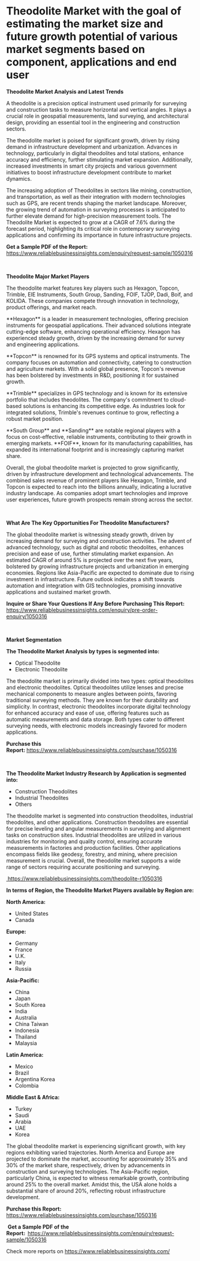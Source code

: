 <p><h1>Theodolite Market with the goal of estimating the market size and future growth potential of various market segments based on component, applications and end user</h1></p><p><strong>Theodolite Market Analysis and Latest Trends</strong></p>
<p><p>A theodolite is a precision optical instrument used primarily for surveying and construction tasks to measure horizontal and vertical angles. It plays a crucial role in geospatial measurements, land surveying, and architectural design, providing an essential tool in the engineering and construction sectors. </p><p>The theodolite market is poised for significant growth, driven by rising demand in infrastructure development and urbanization. Advances in technology, particularly in digital theodolites and total stations, enhance accuracy and efficiency, further stimulating market expansion. Additionally, increased investments in smart city projects and various government initiatives to boost infrastructure development contribute to market dynamics.</p><p>The increasing adoption of Theodolites in sectors like mining, construction, and transportation, as well as their integration with modern technologies such as GPS, are recent trends shaping the market landscape. Moreover, the growing trend of automation in surveying processes is anticipated to further elevate demand for high-precision measurement tools. The Theodolite Market is expected to grow at a CAGR of 7.6% during the forecast period, highlighting its critical role in contemporary surveying applications and confirming its importance in future infrastructure projects.</p></p>
<p><strong>Get a Sample PDF of the Report:&nbsp;</strong> <a href="https://www.reliablebusinessinsights.com/enquiry/request-sample/1050316?utm_campaign=2275&utm_medium=2&utm_source=Github&utm_content=ia&utm_term=23022025&utm_id=theodolite">https://www.reliablebusinessinsights.com/enquiry/request-sample/1050316</a></p>
<p>&nbsp;</p>
<p><strong>Theodolite Major Market Players</strong></p>
<p><p>The theodolite market features key players such as Hexagon, Topcon, Trimble, EIE Instruments, South Group, Sanding, FOIF, TJOP, Dadi, Boif, and KOLIDA. These companies compete through innovation in technology, product offerings, and market reach.</p><p>**Hexagon** is a leader in measurement technologies, offering precision instruments for geospatial applications. Their advanced solutions integrate cutting-edge software, enhancing operational efficiency. Hexagon has experienced steady growth, driven by the increasing demand for survey and engineering applications.</p><p>**Topcon** is renowned for its GPS systems and optical instruments. The company focuses on automation and connectivity, catering to construction and agriculture markets. With a solid global presence, Topcon's revenue has been bolstered by investments in R&D, positioning it for sustained growth.</p><p>**Trimble** specializes in GPS technology and is known for its extensive portfolio that includes theodolites. The company's commitment to cloud-based solutions is enhancing its competitive edge. As industries look for integrated solutions, Trimble's revenues continue to grow, reflecting a robust market position.</p><p>**South Group** and **Sanding** are notable regional players with a focus on cost-effective, reliable instruments, contributing to their growth in emerging markets. **FOIF**, known for its manufacturing capabilities, has expanded its international footprint and is increasingly capturing market share.</p><p>Overall, the global theodolite market is projected to grow significantly, driven by infrastructure development and technological advancements. The combined sales revenue of prominent players like Hexagon, Trimble, and Topcon is expected to reach into the billions annually, indicating a lucrative industry landscape. As companies adopt smart technologies and improve user experiences, future growth prospects remain strong across the sector.</p></p>
<p>&nbsp;</p>
<p><strong>What Are The Key Opportunities For Theodolite Manufacturers?</strong></p>
<p><p>The global theodolite market is witnessing steady growth, driven by increasing demand for surveying and construction activities. The advent of advanced technology, such as digital and robotic theodolites, enhances precision and ease of use, further stimulating market expansion. An estimated CAGR of around 5% is projected over the next five years, bolstered by growing infrastructure projects and urbanization in emerging economies. Regions like Asia-Pacific are expected to dominate due to rising investment in infrastructure. Future outlook indicates a shift towards automation and integration with GIS technologies, promising innovative applications and sustained market growth.</p></p>
<p><strong>Inquire or Share Your Questions If Any Before Purchasing This Report:</strong> <a href="https://www.reliablebusinessinsights.com/enquiry/pre-order-enquiry/1050316?utm_campaign=2275&utm_medium=2&utm_source=Github&utm_content=ia&utm_term=23022025&utm_id=theodolite">https://www.reliablebusinessinsights.com/enquiry/pre-order-enquiry/1050316</a></p>
<p>&nbsp;</p>
<p><strong>Market Segmentation</strong></p>
<p><strong>The Theodolite Market Analysis by types is segmented into:</strong></p>
<p><ul><li>Optical Theodolite</li><li>Electronic Theodolite</li></ul></p>
<p><p>The theodolite market is primarily divided into two types: optical theodolites and electronic theodolites. Optical theodolites utilize lenses and precise mechanical components to measure angles between points, favoring traditional surveying methods. They are known for their durability and simplicity. In contrast, electronic theodolites incorporate digital technology for enhanced accuracy and ease of use, offering features such as automatic measurements and data storage. Both types cater to different surveying needs, with electronic models increasingly favored for modern applications.</p></p>
<p><strong>Purchase this Report:&nbsp;</strong><a href="https://www.reliablebusinessinsights.com/purchase/1050316?utm_campaign=2275&utm_medium=2&utm_source=Github&utm_content=ia&utm_term=23022025&utm_id=theodolite">https://www.reliablebusinessinsights.com/purchase/1050316</a></p>
<p>&nbsp;</p>
<p><strong>The Theodolite Market Industry Research by Application is segmented into:</strong></p>
<p><ul><li>Construction Theodolites</li><li>Industrial Theodolites</li><li>Others</li></ul></p>
<p><p>The theodolite market is segmented into construction theodolites, industrial theodolites, and other applications. Construction theodolites are essential for precise leveling and angular measurements in surveying and alignment tasks on construction sites. Industrial theodolites are utilized in various industries for monitoring and quality control, ensuring accurate measurements in factories and production facilities. Other applications encompass fields like geodesy, forestry, and mining, where precision measurement is crucial. Overall, the theodolite market supports a wide range of sectors requiring accurate positioning and surveying.</p></p>
<p><a href="https://www.reliablebusinessinsights.com/theodolite-r1050316?utm_campaign=2275&utm_medium=2&utm_source=Github&utm_content=ia&utm_term=23022025&utm_id=theodolite">&nbsp;https://www.reliablebusinessinsights.com/theodolite-r1050316</a></p>
<p><strong>In terms of Region, the Theodolite Market Players available by Region are:</strong></p>
<p>
    <p> <strong> North America: </strong>
        <ul>
            <li>United States</li>
            <li>Canada</li>
        </ul>
        </p> 
    <p> <strong> Europe: </strong>
        <ul>
            <li>Germany</li>
            <li>France</li>
            <li>U.K.</li>
            <li>Italy</li>
            <li>Russia</li>
        </ul>
        </p> 
    <p> <strong> Asia-Pacific: </strong>
        <ul>
            <li>China</li>
            <li>Japan</li>
            <li>South Korea</li>
            <li>India</li>
            <li>Australia</li>
            <li>China Taiwan</li>
            <li>Indonesia</li>
            <li>Thailand</li>
            <li>Malaysia</li>
        </ul>
        </p> 
    <p> <strong> Latin America: </strong>
        <ul>
            <li>Mexico</li>
            <li>Brazil</li>
            <li>Argentina Korea</li>
            <li>Colombia</li>
        </ul>
        </p> 
    <p> <strong> Middle East & Africa: </strong>
        <ul>
            <li>Turkey</li>
            <li>Saudi</li>
            <li>Arabia</li>
            <li>UAE</li>
            <li>Korea</li>
        </ul>
    </p>
    </p>
<p><p>The global theodolite market is experiencing significant growth, with key regions exhibiting varied trajectories. North America and Europe are projected to dominate the market, accounting for approximately 35% and 30% of the market share, respectively, driven by advancements in construction and surveying technologies. The Asia-Pacific region, particularly China, is expected to witness remarkable growth, contributing around 25% to the overall market. Amidst this, the USA alone holds a substantial share of around 20%, reflecting robust infrastructure development.</p></p>
<p><strong>Purchase this Report: </strong><a href="https://www.reliablebusinessinsights.com/purchase/1050316?utm_campaign=2275&utm_medium=2&utm_source=Github&utm_content=ia&utm_term=23022025&utm_id=theodolite">https://www.reliablebusinessinsights.com/purchase/1050316</a></p>
<p>&nbsp;<strong>Get a Sample PDF of the Report:&nbsp;&nbsp;</strong><a href="https://www.reliablebusinessinsights.com/enquiry/request-sample/1050316?utm_campaign=2275&utm_medium=2&utm_source=Github&utm_content=ia&utm_term=23022025&utm_id=theodolite">https://www.reliablebusinessinsights.com/enquiry/request-sample/1050316</a></p>
<p><strong></strong></p>
<p>Check more reports on <a href="https://www.reliablebusinessinsights.com/?utm_campaign=2275&utm_medium=2&utm_source=Github&utm_content=ia&utm_term=23022025&utm_id=theodolite">https://www.reliablebusinessinsights.com/</a></p>